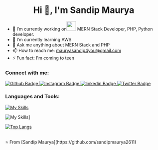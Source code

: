  <h1 align="center">Hi 👋, I'm Sandip Maurya</h1>

- 🔭 I’m currently working on<img src="https://media.giphy.com/media/WUlplcMpOCEmTGBtBW/giphy.gif" width="30"> MERN Stack Developer, PHP, Python developer.
- 🌱 I’m currently learning AWS
- 💬 Ask me anything about MERN Stack and PHP 
- 📫 How to reach me: mauryasandip4you@gmail.com
- ⚡ Fun fact: I'm coming to teen


  
### Connect with me:
<div id="badges">
  <a href="https://github.com/sandipmaurya2611">
    <img src="https://img.shields.io/badge/Github-white?style=for-the-badge&logo=Github&logoColor=black" alt="Github Badge"/>
  </a>
   <a href="https://www.instagram.com/sandeep_maurya261/">
    <img src="https://img.shields.io/badge/Instagram-purple?style=for-the-badge&logo=instagram&logoColor=white" alt="Instagram Badge"/>
  </a>
 <a href="https://www.linkedin.com/in/sandip-maurya-061723212/">
    <img src="https://img.shields.io/badge/linkedin-purple?style=for-the-badge&logo=linkedin&logoColor=white" alt="linkedin Badge"/>
  </a>
  
   <a href="https://twitter.com/sandipmaurya_20">
    <img src="https://img.shields.io/badge/Twitter-blue?style=for-the-badge&logo=twitter&logoColor=white" alt="Twitter Badge"/>
  </a>
</div>

### Languages and Tools:

[![My Skills](https://skillicons.dev/icons?i=js,html,css,python,mongodb,nodejs,php,react,git,github)](https://skillicons.dev)

![My Skills](https://github-readme-streak-stats.herokuapp.com/?user=sandipmaurya2611)]


[![Top Langs](https://github-readme-stats.vercel.app/api/top-langs/?username=sandipmaurya2611&layout=compact&theme=vision-friendly-dark)](https://github.com/anuraghazra/github-readme-stats)



<br>
⭐️ From [Sandip Maurya](https://github.com/sandipmaurya2611)
